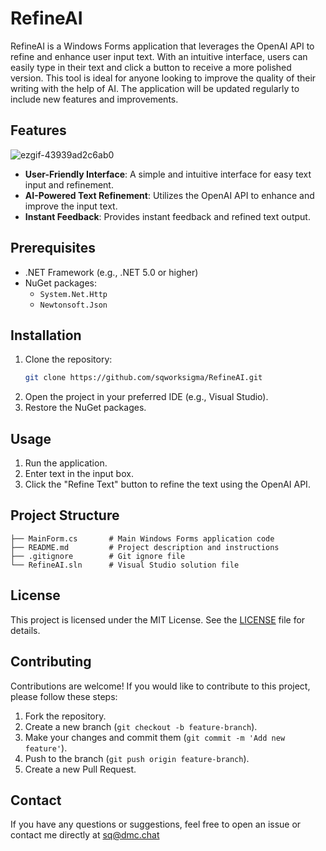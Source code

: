 # RefineAI

RefineAI is a Windows Forms application that leverages the OpenAI API to refine and enhance user input text. With an intuitive interface, users can easily type in their text and click a button to receive a more polished version. This tool is ideal for anyone looking to improve the quality of their writing with the help of AI. The application will be updated regularly to include new features and improvements.

## Features

![ezgif-43939ad2c6ab0](https://github.com/user-attachments/assets/18452e7b-3ee7-4179-9875-4f4b2768a027)


- **User-Friendly Interface**: A simple and intuitive interface for easy text input and refinement.
- **AI-Powered Text Refinement**: Utilizes the OpenAI API to enhance and improve the input text.
- **Instant Feedback**: Provides instant feedback and refined text output.

## Prerequisites

- .NET Framework (e.g., .NET 5.0 or higher)
- NuGet packages:
  - `System.Net.Http`
  - `Newtonsoft.Json`

## Installation

1. Clone the repository:
    ```sh
    git clone https://github.com/sqworksigma/RefineAI.git
    ```
2. Open the project in your preferred IDE (e.g., Visual Studio).
3. Restore the NuGet packages.

## Usage

1. Run the application.
2. Enter text in the input box.
3. Click the "Refine Text" button to refine the text using the OpenAI API.

## Project Structure

``` RefineAI/
├── MainForm.cs       # Main Windows Forms application code
├── README.md         # Project description and instructions
├── .gitignore        # Git ignore file
└── RefineAI.sln      # Visual Studio solution file

````




## License

This project is licensed under the MIT License. See the [LICENSE](https://github.com/sqworksigma/RefineAI/blob/main/LICENSE.txt) file for details.

## Contributing

Contributions are welcome! If you would like to contribute to this project, please follow these steps:

1. Fork the repository.
2. Create a new branch (`git checkout -b feature-branch`).
3. Make your changes and commit them (`git commit -m 'Add new feature'`).
4. Push to the branch (`git push origin feature-branch`).
5. Create a new Pull Request.

## Contact

If you have any questions or suggestions, feel free to open an issue or contact me directly at sq@dmc.chat







